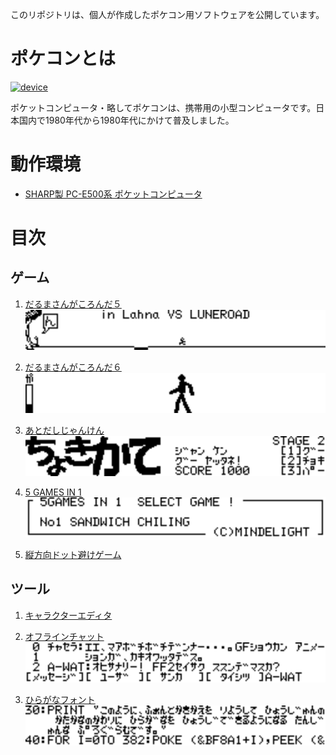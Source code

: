このリポジトリは、個人が作成したポケコン用ソフトウェアを公開しています。

ポケコンとは
==

[![device](https://img.shields.io/badge/device-PC--E500%20series-green.svg)](https://ja.wikipedia.org/wiki/%E3%83%9D%E3%82%B1%E3%83%83%E3%83%88%E3%82%B3%E3%83%B3%E3%83%94%E3%83%A5%E3%83%BC%E3%82%BF%E3%81%AE%E8%A3%BD%E5%93%81%E4%B8%80%E8%A6%A7#PC-E500%E7%B3%BB)

ポケットコンピュータ・略してポケコンは、携帯用の小型コンピュータです。日本国内で1980年代から1980年代にかけて普及しました。

動作環境
==

- [SHARP製 PC-E500系 ポケットコンピュータ](https://ja.wikipedia.org/wiki/%E3%83%9D%E3%82%B1%E3%83%83%E3%83%88%E3%82%B3%E3%83%B3%E3%83%94%E3%83%A5%E3%83%BC%E3%82%BF%E3%81%AE%E8%A3%BD%E5%93%81%E4%B8%80%E8%A6%A7#PC-E500%E7%B3%BB)

目次
==

## ゲーム

1. [だるまさんがころんだ５<br/><img src="./games/daru5/res/daru5_02.gif" width="480px" hright="64px">](./games/daru5/)

2. [だるまさんがころんだ６<br/><img src="./games/daru6/res/daru6_01.gif" width="480px" hright="64px">](./games/daru6/)

3. [あとだしじゃんけん<br/><img src="./games/jyan/res/jyan_00.gif" width="480px" hright="64px">](./games/jyan/)

4. [5 GAMES IN 1<br/><img src="./games/5in1/res/5in1_00.gif" width="480px" hright="64px">](./games/5in1/)

5. [縦方向ドット避けゲーム](./games/vdot/)

## ツール

1. [キャラクターエディタ](./tools/cedit/)

2. [オフラインチャット<br/><img src="./tools/chat/res/chat_00.gif" width="480px" hright="64px">](./tools/chat/)

3. [ひらがなフォント<br/><img src="./tools/font/res/font_00.gif" width="480px" hright="64px">](./tools/font/)
